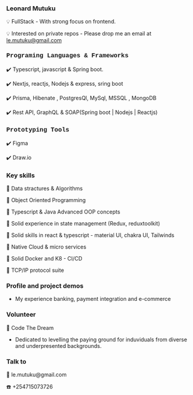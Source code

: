 <h3 style"font-family: Courier, monospace; color:blue"> Leonard Mutuku  </h3>
💡  FullStack - With strong focus on frontend.

💡  Interested on private repos - Please drop me an email at le.mutuku@gmail.com

<h3 style="font-family: Courier, monospace;"> Programing Languages & Frameworks </h3>
 
✔️ Typescript, javascript & Spring boot. 
 
✔️ Nextjs, reactjs, Nodejs & express, sring boot

✔️ Prisma, Hibenate , PostgresQl, MySql, MSSQL , MongoDB 

✔️ Rest API, GraphQL & SOAP(Spring boot | Nodejs | Reactjs)


<h3 style="font-family: Courier, monospace;"> Prototyping Tools</h3>

✔️ Figma 

✔️ Draw.io  

<h3 style"font-family: Courier, monospace;">Key skills</h3>

 📌 Data stractures & Algorithms
 
 📌 Object Oriented Programming

 📌 Typescript & Java Advanced OOP concepts

 📌 Solid experience in state management (Redux, reduxtoolkit)
 
 📌 Solid skills in react & typescript - material UI, chakra UI, Tailwinds 

 📌 Native Cloud & micro services

 📌 Solid Docker and K8 -  CI/CD 

 📌 TCP/IP protocol suite


 <h3  style"font-family: Courier, monospace;"> Profile and project demos</h3>
 
 + My experience banking, payment integration and e-commerce
 

<h3 style"font-family: Courier, monospace;"> Volunteer</h3>

🥂 Code The Dream
- Dedicated to levelling the paying ground for induviduals from diverse and underpresented backgrounds.

<h3> Talk to</h3>
📧 le.mutuku@gmail.com

☎️ +254715073726


 

